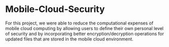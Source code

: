 # Mobile-Cloud-Security
For this project, we were able to reduce the computational expenses of mobile cloud computing by allowing users to define their own personal level of security and by incorporating better encryption/decryption operations for updated files that are stored in the mobile cloud environment.  

